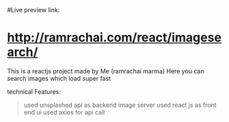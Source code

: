 #Live preview link: 
#  <a href='http://ramrachai.com/react/imagesearch/'> http://ramrachai.com/react/imagesearch/ </a>

This is a reactjs project made by Me (ramrachai marma) 
Here you can search images which load super fast 

technical Features: 
> used unsplashed api as backend image server 
> used react js as front end ui 
> used axios for api call 
